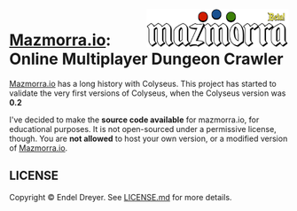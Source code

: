 <img src="logo.png?raw=true" width="256" align="right" />

# [Mazmorra.io](https://mazmorra.io): Online Multiplayer Dungeon Crawler

[Mazmorra.io](https://mazmorra.io) has a long history with Colyseus. This project has started to validate the very first versions of Colyseus, when the Colyseus version was **0.2**

I've decided to make the **source code available** for mazmorra.io, for educational purposes. It is not open-sourced under a permissive license, though. You are **not allowed** to host your own version, or a modified version of [Mazmorra.io](https://mazmorra.io).

## LICENSE

Copyright © Endel Dreyer. See [LICENSE.md](LICENSE.md) for more details.

